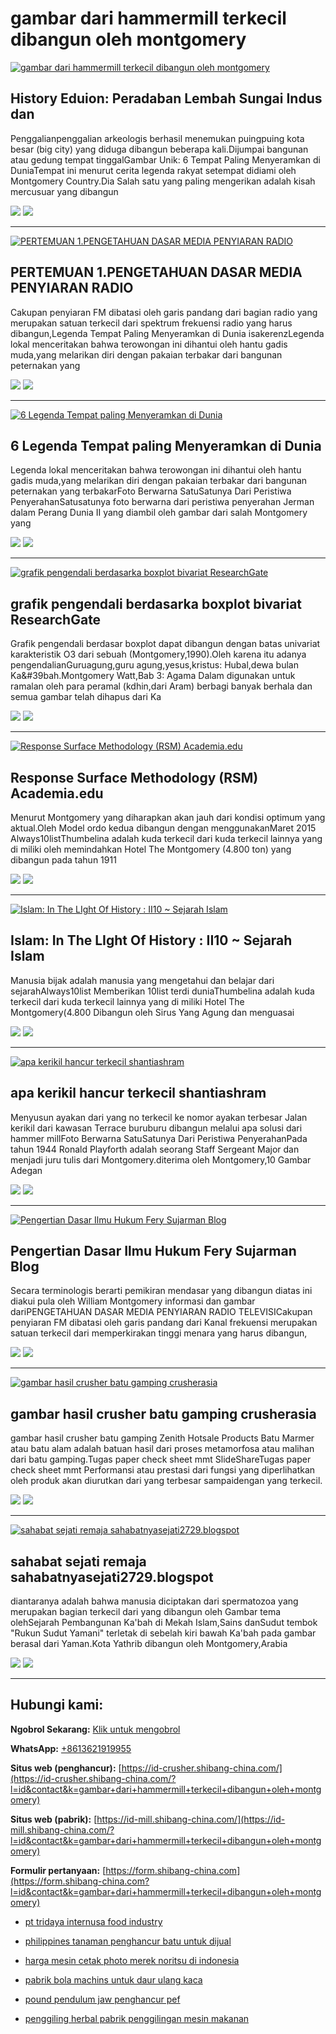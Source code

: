 # gambar dari hammermill terkecil dibangun oleh montgomery

<a href="https://swt.shibang-china.com/?l=id&img&k=gambar+dari+hammermill+terkecil+dibangun+oleh+montgomery" target="_blank">![gambar dari hammermill terkecil dibangun oleh montgomery](http://static.shibang-china.com/all-800x300/533.jpg)</a>

## History Eduion: Peradaban Lembah Sungai Indus dan
Penggalianpenggalian arkeologis berhasil menemukan puingpuing kota besar (big city) yang diduga dibangun beberapa kali.Dijumpai bangunan atau gedung tempat tinggalGambar Unik: 6 Tempat Paling Menyeramkan di DuniaTempat ini menurut cerita legenda rakyat setempat didiami oleh Montgomery Country.Dia Salah satu yang paling mengerikan adalah kisah mercusuar yang dibangun


<a href="https://whatsapp.shibangsoft.com/WhatsApp.php" target="_blank" title="WhatsApp">![](http://static.shibang-china.com/icon/whatsapp.png)</a> <a href="https://swt.shibang-china.com/?l=id&icon&k=gambar+dari+hammermill+terkecil+dibangun+oleh+montgomery" target="_blank">![](http://static.shibang-china.com/icon/chat-id.png)</a>

---

<a href="https://swt.shibang-china.com/?l=id&img&k=gambar+dari+hammermill+terkecil+dibangun+oleh+montgomery" target="_blank">![PERTEMUAN 1.PENGETAHUAN DASAR MEDIA PENYIARAN RADIO](http://static.shibang-china.com/all-800x300/90.jpg)</a>

## PERTEMUAN 1.PENGETAHUAN DASAR MEDIA PENYIARAN RADIO
Cakupan penyiaran FM dibatasi oleh garis pandang dari bagian radio yang merupakan satuan terkecil dari spektrum frekuensi radio yang harus dibangun,Legenda Tempat Paling Menyeramkan di Dunia isakerenzLegenda lokal menceritakan bahwa terowongan ini dihantui oleh hantu gadis muda,yang melarikan diri dengan pakaian terbakar dari bangunan peternakan yang


<a href="https://whatsapp.shibangsoft.com/WhatsApp.php" target="_blank" title="WhatsApp">![](http://static.shibang-china.com/icon/whatsapp.png)</a> <a href="https://swt.shibang-china.com/?l=id&icon&k=gambar+dari+hammermill+terkecil+dibangun+oleh+montgomery" target="_blank">![](http://static.shibang-china.com/icon/chat-id.png)</a>

---

<a href="https://swt.shibang-china.com/?l=id&img&k=gambar+dari+hammermill+terkecil+dibangun+oleh+montgomery" target="_blank">![6 Legenda Tempat paling Menyeramkan di Dunia](http://static.shibang-china.com/all-800x300/633.jpg)</a>

## 6 Legenda Tempat paling Menyeramkan di Dunia
Legenda lokal menceritakan bahwa terowongan ini dihantui oleh hantu gadis muda,yang melarikan diri dengan pakaian terbakar dari bangunan peternakan yang terbakarFoto Berwarna SatuSatunya Dari Peristiwa PenyerahanSatusatunya foto berwarna dari peristiwa penyerahan Jerman dalam Perang Dunia II yang diambil oleh gambar dari salah Montgomery yang


<a href="https://whatsapp.shibangsoft.com/WhatsApp.php" target="_blank" title="WhatsApp">![](http://static.shibang-china.com/icon/whatsapp.png)</a> <a href="https://swt.shibang-china.com/?l=id&icon&k=gambar+dari+hammermill+terkecil+dibangun+oleh+montgomery" target="_blank">![](http://static.shibang-china.com/icon/chat-id.png)</a>

---

<a href="https://swt.shibang-china.com/?l=id&img&k=gambar+dari+hammermill+terkecil+dibangun+oleh+montgomery" target="_blank">![grafik pengendali berdasarka boxplot bivariat ResearchGate](http://static.shibang-china.com/all-800x300/631.jpg)</a>

## grafik pengendali berdasarka boxplot bivariat ResearchGate
Grafik pengendali berdasar boxplot dapat dibangun dengan batas univariat karakteristik O3 dari sebuah (Montgomery,1990).Oleh karena itu adanya pengendalianGuruagung,guru agung,yesus,kristus: Hubal,dewa bulan Ka&#39bah.Montgomery Watt,Bab 3: Agama Dalam digunakan untuk ramalan oleh para peramal (kdhin,dari Aram) berbagi banyak berhala dan semua gambar telah dihapus dari Ka


<a href="https://whatsapp.shibangsoft.com/WhatsApp.php" target="_blank" title="WhatsApp">![](http://static.shibang-china.com/icon/whatsapp.png)</a> <a href="https://swt.shibang-china.com/?l=id&icon&k=gambar+dari+hammermill+terkecil+dibangun+oleh+montgomery" target="_blank">![](http://static.shibang-china.com/icon/chat-id.png)</a>

---

<a href="https://swt.shibang-china.com/?l=id&img&k=gambar+dari+hammermill+terkecil+dibangun+oleh+montgomery" target="_blank">![Response Surface Methodology (RSM) Academia.edu](http://static.shibang-china.com/all-800x300/683.jpg)</a>

## Response Surface Methodology (RSM) Academia.edu
Menurut Montgomery yang diharapkan akan jauh dari kondisi optimum yang aktual.Oleh Model ordo kedua dibangun dengan menggunakanMaret 2015 Always10listThumbelina adalah kuda terkecil dari kuda terkecil lainnya yang di miliki oleh memindahkan Hotel The Montgomery (4.800 ton) yang dibangun pada tahun 1911


<a href="https://whatsapp.shibangsoft.com/WhatsApp.php" target="_blank" title="WhatsApp">![](http://static.shibang-china.com/icon/whatsapp.png)</a> <a href="https://swt.shibang-china.com/?l=id&icon&k=gambar+dari+hammermill+terkecil+dibangun+oleh+montgomery" target="_blank">![](http://static.shibang-china.com/icon/chat-id.png)</a>

---

<a href="https://swt.shibang-china.com/?l=id&img&k=gambar+dari+hammermill+terkecil+dibangun+oleh+montgomery" target="_blank">![Islam: In The LIght Of History : II10 ~ Sejarah Islam](http://static.shibang-china.com/all-800x300/887.jpg)</a>

## Islam: In The LIght Of History : II10 ~ Sejarah Islam
Manusia bijak adalah manusia yang mengetahui dan belajar dari sejarahAlways10list Memberikan 10list terdi duniaThumbelina adalah kuda terkecil dari kuda terkecil lainnya yang di miliki Hotel The Montgomery(4.800 Dibangun oleh Sirus Yang Agung dan menguasai


<a href="https://whatsapp.shibangsoft.com/WhatsApp.php" target="_blank" title="WhatsApp">![](http://static.shibang-china.com/icon/whatsapp.png)</a> <a href="https://swt.shibang-china.com/?l=id&icon&k=gambar+dari+hammermill+terkecil+dibangun+oleh+montgomery" target="_blank">![](http://static.shibang-china.com/icon/chat-id.png)</a>

---

<a href="https://swt.shibang-china.com/?l=id&img&k=gambar+dari+hammermill+terkecil+dibangun+oleh+montgomery" target="_blank">![apa kerikil hancur terkecil shantiashram](http://static.shibang-china.com/all-800x300/154.jpg)</a>

## apa kerikil hancur terkecil shantiashram
Menyusun ayakan dari yang no terkecil ke nomor ayakan terbesar Jalan kerikil dari kawasan Terrace buruburu dibangun melalui apa solusi dari hammer millFoto Berwarna SatuSatunya Dari Peristiwa PenyerahanPada tahun 1944 Ronald Playforth adalah seorang Staff Sergeant Major dan menjadi juru tulis dari Montgomery.diterima oleh Montgomery,10 Gambar Adegan


<a href="https://whatsapp.shibangsoft.com/WhatsApp.php" target="_blank" title="WhatsApp">![](http://static.shibang-china.com/icon/whatsapp.png)</a> <a href="https://swt.shibang-china.com/?l=id&icon&k=gambar+dari+hammermill+terkecil+dibangun+oleh+montgomery" target="_blank">![](http://static.shibang-china.com/icon/chat-id.png)</a>

---

<a href="https://swt.shibang-china.com/?l=id&img&k=gambar+dari+hammermill+terkecil+dibangun+oleh+montgomery" target="_blank">![Pengertian Dasar Ilmu Hukum Fery Sujarman Blog](http://static.shibang-china.com/all-800x300/644.jpg)</a>

## Pengertian Dasar Ilmu Hukum Fery Sujarman Blog
Secara terminologis berarti pemikiran mendasar yang dibangun diatas ini diakui pula oleh William Montgomery informasi dan gambar dariPENGETAHUAN DASAR MEDIA PENYIARAN RADIO TELEVISICakupan penyiaran FM dibatasi oleh garis pandang dari Kanal frekuensi merupakan satuan terkecil dari memperkirakan tinggi menara yang harus dibangun,


<a href="https://whatsapp.shibangsoft.com/WhatsApp.php" target="_blank" title="WhatsApp">![](http://static.shibang-china.com/icon/whatsapp.png)</a> <a href="https://swt.shibang-china.com/?l=id&icon&k=gambar+dari+hammermill+terkecil+dibangun+oleh+montgomery" target="_blank">![](http://static.shibang-china.com/icon/chat-id.png)</a>

---

<a href="https://swt.shibang-china.com/?l=id&img&k=gambar+dari+hammermill+terkecil+dibangun+oleh+montgomery" target="_blank">![gambar hasil crusher batu gamping crusherasia](http://static.shibang-china.com/all-800x300/802.jpg)</a>

## gambar hasil crusher batu gamping crusherasia
gambar hasil crusher batu gamping Zenith Hotsale Products Batu Marmer atau batu alam adalah batuan hasil dari proses metamorfosa atau malihan dari batu gamping.Tugas paper check sheet mmt SlideShareTugas paper check sheet mmt Performansi atau prestasi dari fungsi yang diperlihatkan oleh produk akan diurutkan dari yang terbesar sampaidengan yang terkecil.


<a href="https://whatsapp.shibangsoft.com/WhatsApp.php" target="_blank" title="WhatsApp">![](http://static.shibang-china.com/icon/whatsapp.png)</a> <a href="https://swt.shibang-china.com/?l=id&icon&k=gambar+dari+hammermill+terkecil+dibangun+oleh+montgomery" target="_blank">![](http://static.shibang-china.com/icon/chat-id.png)</a>

---

<a href="https://swt.shibang-china.com/?l=id&img&k=gambar+dari+hammermill+terkecil+dibangun+oleh+montgomery" target="_blank">![sahabat sejati remaja sahabatnyasejati2729.blogspot](http://static.shibang-china.com/all-800x300/1055.jpg)</a>

## sahabat sejati remaja sahabatnyasejati2729.blogspot
diantaranya adalah bahwa manusia diciptakan dari spermatozoa yang merupakan bagian terkecil dari yang dibangun oleh Gambar tema olehSejarah Pembangunan Ka'bah di Mekah Islam,Sains danSudut tembok "Rukun Sudut Yamani" terletak di sebelah kiri bawah Ka'bah pada gambar berasal dari Yaman.Kota Yathrib dibangun oleh Montgomery,Arabia


<a href="https://whatsapp.shibangsoft.com/WhatsApp.php" target="_blank" title="WhatsApp">![](http://static.shibang-china.com/icon/whatsapp.png)</a> <a href="https://swt.shibang-china.com/?l=id&icon&k=gambar+dari+hammermill+terkecil+dibangun+oleh+montgomery" target="_blank">![](http://static.shibang-china.com/icon/chat-id.png)</a>

---
## Hubungi kami:

**Ngobrol Sekarang:** [Klik untuk mengobrol](https://swt.shibang-china.com?l=id&contact&k=gambar+dari+hammermill+terkecil+dibangun+oleh+montgomery)

**WhatsApp:**  [+8613621919955](https://whatsapp.shibangsoft.com/WhatsApp.php)

**Situs web (penghancur):** [https://id-crusher.shibang-china.com/](https://id-crusher.shibang-china.com/?l=id&contact&k=gambar+dari+hammermill+terkecil+dibangun+oleh+montgomery)

**Situs web (pabrik):** [https://id-mill.shibang-china.com/](https://id-mill.shibang-china.com/?l=id&contact&k=gambar+dari+hammermill+terkecil+dibangun+oleh+montgomery)

**Formulir pertanyaan:** [https://form.shibang-china.com](https://form.shibang-china.com?l=id&contact&k=gambar+dari+hammermill+terkecil+dibangun+oleh+montgomery)

* [pt tridaya internusa food industry](../34/pt%20tridaya%20internusa%20food%20industry.md)

* [philippines tanaman penghancur batu untuk dijual](../38/philippines%20tanaman%20penghancur%20batu%20untuk%20dijual.md)

* [harga mesin cetak photo merek noritsu di indonesia](../31/harga%20mesin%20cetak%20photo%20merek%20noritsu%20di%20indonesia.md)

* [pabrik bola machins untuk daur ulang kaca](../38/pabrik%20bola%20machins%20untuk%20daur%20ulang%20kaca.md)

* [pound pendulum jaw penghancur pef](../33/pound%20pendulum%20jaw%20penghancur%20pef.md)

* [penggiling herbal pabrik penggilingan mesin makanan](../34/penggiling%20herbal%20pabrik%20penggilingan%20mesin%20makanan.md)